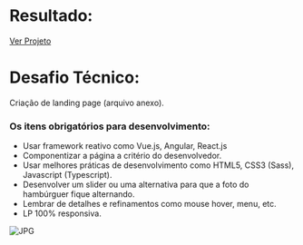 # Resultado:
[Ver Projeto](https://desafio-frontend-paprica.vercel.app/)

# Desafio Técnico:
Criação de landing page (arquivo anexo).


### Os itens obrigatórios para desenvolvimento:
- Usar framework reativo como Vue.js, Angular, React.js
- Componentizar a página a critério do desenvolvedor.
- Usar melhores práticas de desenvolvimento como HTML5, CSS3 (Sass), Javascript (Typescript).
- Desenvolver um slider ou uma alternativa para que a foto do hambúrguer fique alternando.
- Lembrar de detalhes e refinamentos como mouse hover, menu, etc.
- LP 100% responsiva.

![JPG](https://user-images.githubusercontent.com/66963185/154738806-3d184ef4-b3a8-4be5-9793-ff5591354b8c.jpg)
